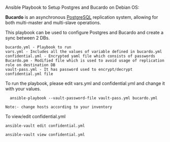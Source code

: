 Ansible Playbook to Setup Postgres and Bucardo on Debian OS:

**Bucardo** is an asynchronous [PostgreSQL](https://www.postgresql.org/) replication system, allowing for both multi-master and multi-slave operations. 

This playbook can be used to configure Postgres and Bucardo and create a sync between 2 DBs. 

```
bucardo.yml - Playbook to run
vars.yml - Includes all the values of variable defined in bucardo.yml
confidential.yml - Encrypted yaml file which consists of passwords
Bucardo.pm - Modified file which is used to avoid usage of replication role on destination DB
vault-pass.yml - It has password used to encrypt/decrypt confidential.yml file
```


To run the playbook, please edit vars.yml and confidential.yml and change it with your values.
```
  ansible-playbook --vault-password-file vault-pass.yml bucardo.yml
```
```
Note:- change hosts according to your inventory
```

To view/edit confidential.yml

```
ansible-vault edit confidential.yml

ansible-vault view confidential.yml
```





